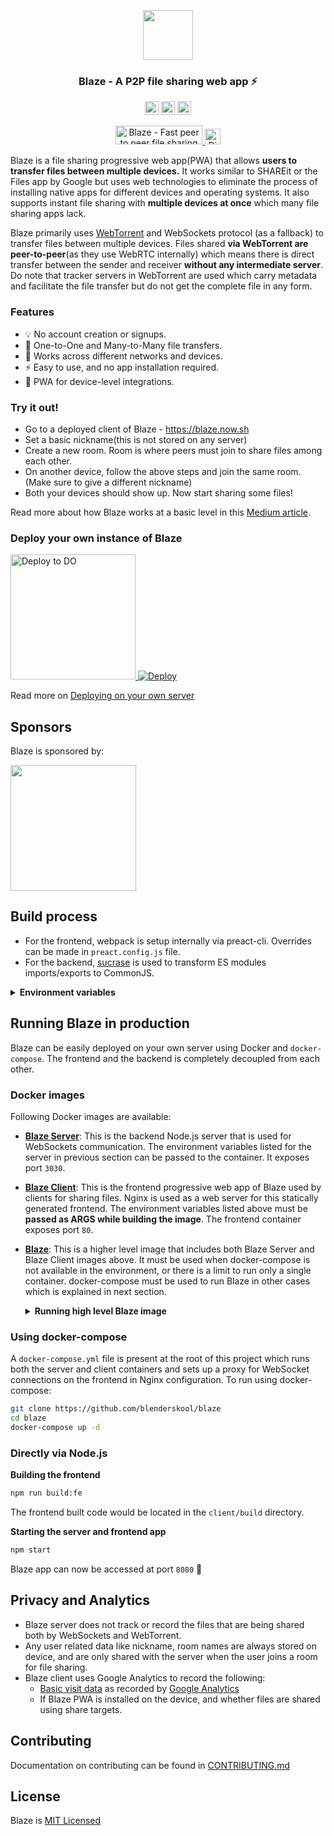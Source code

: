 <div align="center">
  <p align="center">
    <a href="https://blaze.now.sh">
      <img src="https://github.com/blenderskool/blaze/raw/next/client/src/assets/images/apple-touch-icon-152x152.png" width="80">
    </a>
  </p>
  <p align="center">  
    <h3>Blaze - A P2P file sharing web app ⚡</h3>
  </p>

  <p align="center">
    <img src="https://blaze.now.sh/api/badges/status" height="22" />
    <img src="https://blaze.now.sh/api/badges/release" height="22" />
    <img src="https://blaze.now.sh/api/badges/license" height="22" />
  </p>
  
  <p align="center">
    <a href="https://www.producthunt.com/posts/blaze-2?utm_source=badge-top-post-badge&utm_medium=badge&utm_souce=badge-blaze-2" target="_blank">
      <img src="https://api.producthunt.com/widgets/embed-image/v1/top-post-badge.svg?post_id=174403&theme=dark&period=daily" alt="Blaze - Fast peer to peer file sharing web app ⚡ | Product Hunt Embed" width="139px" height="30px" />
    </a>
    <a href="https://bit.ly/36uX8oU" target="_blank">
      <img src="https://opensource.nyc3.cdn.digitaloceanspaces.com/attribution/assets/PoweredByDO/DO_Powered_by_Badge_blue.svg" alt="Digital Ocean" height="25px" />
    </a>
  </p>
</div>

Blaze is a file sharing progressive web app(PWA) that allows **users to transfer files between multiple devices.**
It works similar to SHAREit or the Files app by Google but uses web technologies to eliminate the process of installing
native apps for different devices and operating systems. It also supports instant file sharing with **multiple devices at once** which many file sharing apps lack.

Blaze primarily uses [WebTorrent](https://webtorrent.io) and WebSockets protocol (as a fallback) to transfer files between multiple devices. Files shared **via WebTorrent are peer-to-peer**(as they use WebRTC internally) which means there is direct transfer between the sender and receiver **without any intermediate server**. Do note that tracker servers in WebTorrent are used which carry metadata and facilitate the file transfer but do not get the complete file in any form.

### Features
- 💡 No account creation or signups.
- 🚀 One-to-One and Many-to-Many file transfers.
- 🔮 Works across different networks and devices.
- ⚡ Easy to use, and no app installation required.
- 📱 PWA for device-level integrations.

### Try it out!
- Go to a deployed client of Blaze - https://blaze.now.sh
- Set a basic nickname(this is not stored on any server)
- Create a new room. Room is where peers must join to share files among each other.
- On another device, follow the above steps and join the same room. (Make sure to give a different nickname)
- Both your devices should show up. Now start sharing some files!
 
Read more about how Blaze works at a basic level in this [Medium article](https://medium.com/@AkashHamirwasia/new-ways-of-sharing-files-across-devices-over-the-web-using-webrtc-2554abaeb2e6).

### Deploy your own instance of Blaze
<p>
  <a href="https://cloud.digitalocean.com/apps/new?repo=https://github.com/blenderskool/blaze/tree/master&refcode=ddb2a965377c">
    <img src="https://www.deploytodo.com/do-btn-blue.svg" alt="Deploy to DO" width="200">
  </a>
  <a href="https://heroku.com/deploy?template=https://github.com/blenderskool/blaze/tree/master">
    <img src="https://www.herokucdn.com/deploy/button.svg" alt="Deploy">
  </a>
</p>

Read more on [Deploying on your own server](#running-blaze-in-production)

## Sponsors
Blaze is sponsored by:
<p>
  <a href="https://bit.ly/36uX8oU">
    <img src="https://opensource.nyc3.cdn.digitaloceanspaces.com/attribution/assets/SVG/DO_Logo_horizontal_blue.svg" width="201px">
  </a>
</p>

## Build process
- For the frontend, webpack is setup internally via preact-cli. Overrides can be made in `preact.config.js` file.
- For the backend, [sucrase](https://www.npmjs.com/package/sucrase) is used to transform ES modules imports/exports to CommonJS.


<details><summary><b>Environment variables</b></summary>
<p>
Following environment variables can be set in the build process:


| variable             | description                                                           | default                         |
|----------------------|-----------------------------------------------------------------------|---------------------------------|
| **client**           | Variables for **client** should be set as build args if using Docker. |                                 |
| `WS_HOST`            | URL to the server that is running the Blaze WebSockets server.        | 'ws://\<your-local-ip\>:3030'   |
| `SERVER_HOST`        | URL to the server that running the Blaze HTTP server.                 | 'http://\<your-local-ip\>:3030' |
| `WS_SIZE_LIMIT`      | Max file size limit when transferring files over WebSockets in bytes. | 100000000 (100 MBs)             |
| `TORRENT_SIZE_LIMIT` | Max file size limit when transferring files over WebTorrent in bytes. | 700000000 (700 MBs)             |
| **server**           |                                                                       |                                 |
| `ORIGIN`             | Array of string URLs to allow CORS.                                   | *                               |
| `PORT`               | Port for the server to run.                                           | 3030                            |
| `WS_SIZE_LIMIT`      | Max file size limit when transferring files over WebSockets in bytes. | 100000000 (100 MBs)             |
----------------------------------------------------------------------------------------------------------------------------------

**NOTE:** Any URL in the environment variables should not end with `/`.

</p>
</details>

## Running Blaze in production
Blaze can be easily deployed on your own server using Docker and `docker-compose`. The frontend and the backend is completely decoupled from each other.

### Docker images
Following Docker images are available:
- **[Blaze Server](https://hub.docker.com/r/akashhamirwasia/blaze-server)**: This is the backend Node.js server that is used for WebSockets communication. The environment variables listed for the server in previous section can be passed to the container. It exposes port `3030`.

- **[Blaze Client](https://hub.docker.com/r/akashhamirwasia/blaze-client)**: This is the frontend progressive web app of Blaze used by clients for sharing files. Nginx is used as a web server for this statically generated frontend. The environment variables listed above must be **passed as ARGS while building the image**. The frontend container exposes port `80`.

- **[Blaze](https://hub.docker.com/r/akashhamirwasia/blaze)**: This is a higher level image that includes both Blaze Server and Blaze Client images above. It must be used when docker-compose is not available in the environment, or there is a limit to run only a single container. docker-compose must be used to run Blaze in other cases which is explained in next section.
  <details><summary><b>Running high level Blaze image</b></summary>
  <pre>docker run -p 8080:80 -p 3030:3030 -e PORT=80 akashhamirwasia/blaze:latest</pre>
  <p>  
    <b>NOTE:</b> The <code>PORT</code> environment variable and the container port should be the same.(In the above example, it is set as <code>80</code>).
  </p>
  </details>

### Using docker-compose
A `docker-compose.yml` file is present at the root of this project which runs both the server and client containers and sets up a proxy for WebSocket connections on the frontend in Nginx configuration. To run using docker-compose:

```bash
git clone https://github.com/blenderskool/blaze
cd blaze
docker-compose up -d
```

### Directly via Node.js

**Building the frontend**
```bash
npm run build:fe
```
The frontend built code would be located in the `client/build` directory.


**Starting the server and frontend app**
```bash
npm start
```
Blaze app can now be accessed at port `8080` :tada:

## Privacy and Analytics
- Blaze server does not track or record the files that are being shared both by WebSockets and WebTorrent.
- Any user related data like nickname, room names are always stored on device, and are only shared with the server when the user joins a room for file sharing.
- Blaze client uses Google Analytics to record the following:
  - [Basic visit data](https://developers.google.com/analytics/devguides/collection/analyticsjs#what_data_does_the_google_analytics_tag_capture) as recorded by [Google Analytics](https://support.google.com/analytics/answer/6004245?ref_topic=2919631)
  - If Blaze PWA is installed on the device, and whether files are shared using share targets.

## Contributing
Documentation on contributing can be found in [CONTRIBUTING.md](https://github.com/blenderskool/blaze/blob/master/CONTRIBUTING.md)

## License
Blaze is [MIT Licensed](https://github.com/blenderskool/blaze/blob/master/LICENSE)
